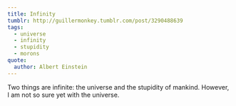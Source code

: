 ```yaml
---
title: Infinity
tumblr: http://guillermonkey.tumblr.com/post/3290488639
tags:
  - universe
  - infinity
  - stupidity
  - morons
quote:
  author: Albert Einstein
---
```


Two things are infinite: the universe and the stupidity of mankind. However, I am not so sure yet with the universe.
